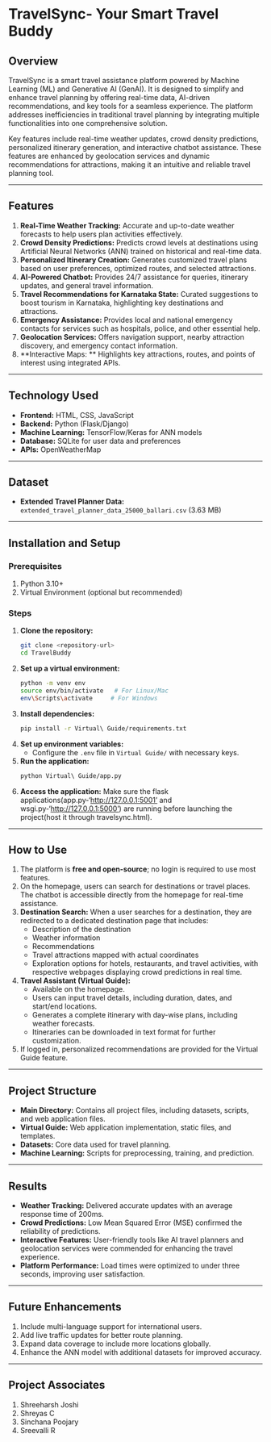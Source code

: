 # TravelSync- Your Smart Travel Buddy

## Overview
TravelSync is a smart travel assistance platform powered by Machine Learning (ML) and Generative AI (GenAI). It is designed to simplify and enhance travel planning by offering real-time data, AI-driven recommendations, and key tools for a seamless experience. The platform addresses inefficiencies in traditional travel planning by integrating multiple functionalities into one comprehensive solution.

Key features include real-time weather updates, crowd density predictions, personalized itinerary generation, and interactive chatbot assistance. These features are enhanced by geolocation services and dynamic recommendations for attractions, 
making it an intuitive and reliable travel planning tool.

---

## Features
1. **Real-Time Weather Tracking:** Accurate and up-to-date weather forecasts to help users plan activities effectively.
2. **Crowd Density Predictions:** Predicts crowd levels at destinations using Artificial Neural Networks (ANN) trained on historical and real-time data.
3. **Personalized Itinerary Creation:** Generates customized travel plans based on user preferences, optimized routes, and selected attractions.
4. **AI-Powered Chatbot:** Provides 24/7 assistance for queries, itinerary updates, and general travel information.
5. **Travel Recommendations for Karnataka State:** Curated suggestions to boost tourism in Karnataka, highlighting key destinations and attractions.
6. **Emergency Assistance:** Provides local and national emergency contacts for services such as hospitals, police, and other essential help.
7. **Geolocation Services:** Offers navigation support, nearby attraction discovery, and emergency contact information.
8. **Interactive Maps: ** Highlights key attractions, routes, and points of interest using integrated APIs.

---

## Technology Used
- **Frontend:** HTML, CSS, JavaScript
- **Backend:** Python (Flask/Django)
- **Machine Learning:** TensorFlow/Keras for ANN models
- **Database:** SQLite for user data and preferences
- **APIs:** OpenWeatherMap

---

## Dataset
- **Extended Travel Planner Data:** `extended_travel_planner_data_25000_ballari.csv` (3.63 MB)

---

## Installation and Setup

### Prerequisites
1. Python 3.10+
2. Virtual Environment (optional but recommended)

### Steps
1. **Clone the repository:**
   ```bash
   git clone <repository-url>
   cd TravelBuddy
   ```
2. **Set up a virtual environment:**
   ```bash
   python -m venv env
   source env/bin/activate   # For Linux/Mac
   env\Scripts\activate     # For Windows
   ```
3. **Install dependencies:**
   ```bash
   pip install -r Virtual\ Guide/requirements.txt
   ```
4. **Set up environment variables:**
   - Configure the `.env` file in `Virtual Guide/` with necessary keys.
5. **Run the application:**
   ```bash
   python Virtual\ Guide/app.py
   ```
6. **Access the application:**
   Make sure the flask applications(app.py-‘http://127.0.0.1:5001’ and wsgi.py-‘http://127.0.0.1:5000’) are running before launching the project(host it through travelsync.html).

---

## How to Use

1. The platform is **free and open-source**; no login is required to use most features.
2. On the homepage, users can search for destinations or travel places. The chatbot is accessible directly from the homepage for real-time assistance.
3. **Destination Search:** When a user searches for a destination, they are redirected to a dedicated destination page that includes:
   - Description of the destination
   - Weather information
   - Recommendations
   - Travel attractions mapped with actual coordinates
   - Exploration options for hotels, restaurants, and travel activities, with respective webpages displaying crowd predictions in real time.
4. **Travel Assistant (Virtual Guide):**
   - Available on the homepage.
   - Users can input travel details, including duration, dates, and start/end locations.
   - Generates a complete itinerary with day-wise plans, including weather forecasts.
   - Itineraries can be downloaded in text format for further customization.
5. If logged in, personalized recommendations are provided for the Virtual Guide feature.

---

## Project Structure
- **Main Directory:** Contains all project files, including datasets, scripts, and web application files.
- **Virtual Guide:** Web application implementation, static files, and templates.
- **Datasets:** Core data used for travel planning.
- **Machine Learning:** Scripts for preprocessing, training, and prediction.

---

## Results
- **Weather Tracking:** Delivered accurate updates with an average response time of 200ms.
- **Crowd Predictions:** Low Mean Squared Error (MSE) confirmed the reliability of predictions.
- **Interactive Features:** User-friendly tools like AI travel planners and geolocation services were commended for enhancing the travel experience.
- **Platform Performance:** Load times were optimized to under three seconds, improving user satisfaction.

---

## Future Enhancements
1. Include multi-language support for international users.
2. Add live traffic updates for better route planning.
3. Expand data coverage to include more locations globally.
4. Enhance the ANN model with additional datasets for improved accuracy.

---

## Project Associates
1. Shreeharsh Joshi
2. Shreyas C
3. Sinchana Poojary
4. Sreevalli R
